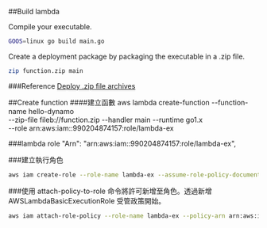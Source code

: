 ##Build lambda

Compile your executable.
```bash
GOOS=linux go build main.go
```
Create a deployment package by packaging the executable in a .zip file.
```bash
zip function.zip main
```
###Reference
[Deploy .zip file archives](https://docs.aws.amazon.com/lambda/latest/dg/golang-package.html)

##Create function
####建立函數
aws lambda create-function --function-name hello-dynamo \
--zip-file fileb://function.zip --handler main --runtime go1.x \
--role arn:aws:iam::990204874157:role/lambda-ex

###lambda role
"Arn": "arn:aws:iam::990204874157:role/lambda-ex",

###建立執行角色
```bash
aws iam create-role --role-name lambda-ex --assume-role-policy-document '{"Version": "2012-10-17","Statement": [{ "Effect": "Allow", "Principal": {"Service": "lambda.amazonaws.com"}, "Action": "sts:AssumeRole"}]}'
```

###使用 attach-policy-to-role 命令將許可新增至角色。透過新增 AWSLambdaBasicExecutionRole 受管政策開始。
```bash
aws iam attach-role-policy --role-name lambda-ex --policy-arn arn:aws:iam::aws:policy/service-role/AWSLambdaBasicExecutionRole
```

